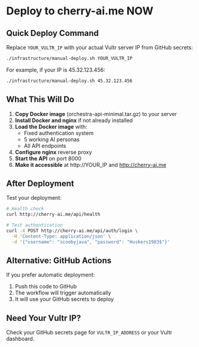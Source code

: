 # Deploy to cherry-ai.me NOW

## Quick Deploy Command

Replace `YOUR_VULTR_IP` with your actual Vultr server IP from GitHub secrets:

```bash
./infrastructure/manual-deploy.sh YOUR_VULTR_IP
```

For example, if your IP is 45.32.123.456:
```bash
./infrastructure/manual-deploy.sh 45.32.123.456
```

## What This Will Do

1. **Copy Docker image** (orchestra-api-minimal.tar.gz) to your server
2. **Install Docker and nginx** if not already installed
3. **Load the Docker image** with:
   - Fixed authentication system
   - 5 working AI personas
   - All API endpoints
4. **Configure nginx** reverse proxy
5. **Start the API** on port 8000
6. **Make it accessible** at http://YOUR_IP and http://cherry-ai.me

## After Deployment

Test your deployment:

```bash
# Health check
curl http://cherry-ai.me/api/health

# Test authentication
curl -X POST http://cherry-ai.me/api/auth/login \
  -H 'Content-Type: application/json' \
  -d '{"username": "scoobyjava", "password": "Huskers1983$"}'
```

## Alternative: GitHub Actions

If you prefer automatic deployment:
1. Push this code to GitHub
2. The workflow will trigger automatically
3. It will use your GitHub secrets to deploy

## Need Your Vultr IP?

Check your GitHub secrets page for `VULTR_IP_ADDRESS` or your Vultr dashboard.